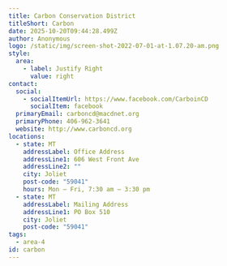 ```yaml
---
title: Carbon Conservation District
titleShort: Carbon
date: 2025-10-20T09:44:28.499Z
author: Anonymous
logo: /static/img/screen-shot-2022-07-01-at-1.07.20-am.png
style:
  area:
    - label: Justify Right
      value: right
contact:
  social:
    - socialItemUrl: https://www.facebook.com/CarboinCD
      socialItem: facebook
  primaryEmail: carboncd@macdnet.org
  primaryPhone: 406-962-3641
  website: http://www.carboncd.org
locations:
  - state: MT
    addressLabel: Office Address
    addressLine1: 606 West Front Ave
    addressLine2: ""
    city: Joliet
    post-code: "59041"
    hours: Mon – Fri, 7:30 am – 3:30 pm
  - state: MT
    addressLabel: Mailing Address
    addressLine1: PO Box 510
    city: Joliet
    post-code: "59041"
tags:
  - area-4
id: carbon
---
```

